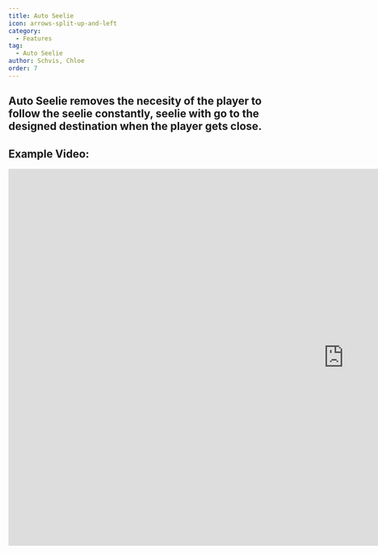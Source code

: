 ```yaml
---
title: Auto Seelie
icon: arrows-split-up-and-left
category:
  - Features
tag:
  - Auto Seelie
author: Schvis, Chloe
order: 7
---
```


## Auto Seelie removes the necesity of the player to follow the seelie constantly, seelie with go to the designed destination when the player gets close.

## Example Video:

<div class="iframe-container"><iframe width="1328" height="747" src="https://www.youtube.com/embed/uETIJ4KS39M?list=PL5eI1Tb64p56g27qfYk7VuFTz4FK6YrKa" title="Korepi - Auto Seelie" frameborder="0" allow="accelerometer; autoplay; clipboard-write; encrypted-media; gyroscope; picture-in-picture; web-share" referrerpolicy="strict-origin-when-cross-origin" allowfullscreen></iframe></div>
